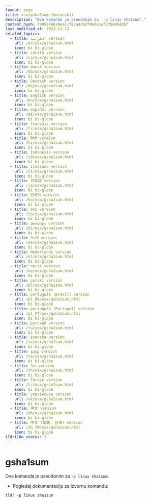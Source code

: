 ```yaml
---
layout: page
title: osx/gsha1sum (bosanski)
description: "Ova komanda je pseudonim za `-p linux sha1sum`."
content_hash: 7999246b20ea1cf8ca4dbdf06da1ef37b886ddbf
last_modified_at: 2023-11-12
related_topics:
  - title: العربية version
    url: /ar/osx/gsha1sum.html
    icon: bi bi-globe
  - title: català version
    url: /ca/osx/gsha1sum.html
    icon: bi bi-globe
  - title: dansk version
    url: /da/osx/gsha1sum.html
    icon: bi bi-globe
  - title: Deutsch version
    url: /de/osx/gsha1sum.html
    icon: bi bi-globe
  - title: English version
    url: /en/osx/gsha1sum.html
    icon: bi bi-globe
  - title: español version
    url: /es/osx/gsha1sum.html
    icon: bi bi-globe
  - title: français version
    url: /fr/osx/gsha1sum.html
    icon: bi bi-globe
  - title: हिन्दी version
    url: /hi/osx/gsha1sum.html
    icon: bi bi-globe
  - title: Indonesia version
    url: /id/osx/gsha1sum.html
    icon: bi bi-globe
  - title: italiano version
    url: /it/osx/gsha1sum.html
    icon: bi bi-globe
  - title: 日本語 version
    url: /ja/osx/gsha1sum.html
    icon: bi bi-globe
  - title: 한국어 version
    url: /ko/osx/gsha1sum.html
    icon: bi bi-globe
  - title: ລາວ version
    url: /lo/osx/gsha1sum.html
    icon: bi bi-globe
  - title: മലയാളം version
    url: /ml/osx/gsha1sum.html
    icon: bi bi-globe
  - title: नेपाली version
    url: /ne/osx/gsha1sum.html
    icon: bi bi-globe
  - title: Nederlands version
    url: /nl/osx/gsha1sum.html
    icon: bi bi-globe
  - title: norsk version
    url: /no/osx/gsha1sum.html
    icon: bi bi-globe
  - title: polski version
    url: /pl/osx/gsha1sum.html
    icon: bi bi-globe
  - title: português (Brasil) version
    url: /pt_BR/osx/gsha1sum.html
    icon: bi bi-globe
  - title: português (Portugal) version
    url: /pt_PT/osx/gsha1sum.html
    icon: bi bi-globe
  - title: русский version
    url: /ru/osx/gsha1sum.html
    icon: bi bi-globe
  - title: svenska version
    url: /sv/osx/gsha1sum.html
    icon: bi bi-globe
  - title: தமிழ் version
    url: /ta/osx/gsha1sum.html
    icon: bi bi-globe
  - title: ไทย version
    url: /th/osx/gsha1sum.html
    icon: bi bi-globe
  - title: Türkçe version
    url: /tr/osx/gsha1sum.html
    icon: bi bi-globe
  - title: українська version
    url: /uk/osx/gsha1sum.html
    icon: bi bi-globe
  - title: 中文 version
    url: /zh/osx/gsha1sum.html
    icon: bi bi-globe
  - title: 中文 (繁體, 台灣) version
    url: /zh_TW/osx/gsha1sum.html
    icon: bi bi-globe
tldri18n_status: 2
---
```

# gsha1sum

Ova komanda je pseudonim za `-p linux sha1sum`.

- Pogledaj dokumentaciju za izvornu komandu:

`tldr -p linux sha1sum`
